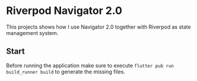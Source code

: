 # Riverpod Navigator 2.0

This projects shows how I use Navigator 2.0 together with Riverpod as state management system.

## Start

Before running the application make sure to execute `flutter pub run build_runner build` to generate the missing files.
